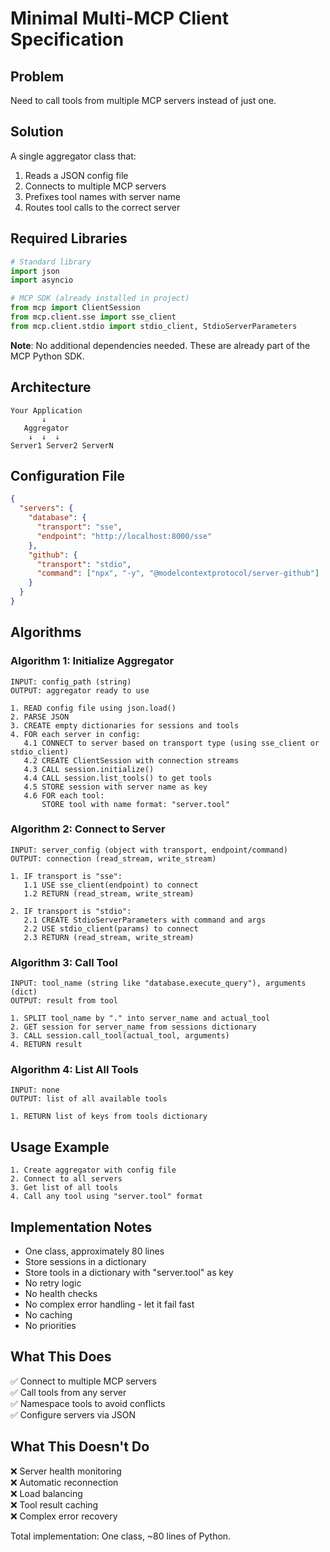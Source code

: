 # Minimal Multi-MCP Client Specification

## Problem
Need to call tools from multiple MCP servers instead of just one.

## Solution
A single aggregator class that:
1. Reads a JSON config file
2. Connects to multiple MCP servers
3. Prefixes tool names with server name
4. Routes tool calls to the correct server

## Required Libraries

```python
# Standard library
import json
import asyncio

# MCP SDK (already installed in project)
from mcp import ClientSession
from mcp.client.sse import sse_client
from mcp.client.stdio import stdio_client, StdioServerParameters
```

**Note**: No additional dependencies needed. These are already part of the MCP Python SDK.

## Architecture

```
Your Application
       ↓
   Aggregator
    ↓  ↓  ↓
Server1 Server2 ServerN
```

## Configuration File

```json
{
  "servers": {
    "database": {
      "transport": "sse",
      "endpoint": "http://localhost:8000/sse"
    },
    "github": {
      "transport": "stdio",
      "command": ["npx", "-y", "@modelcontextprotocol/server-github"]
    }
  }
}
```

## Algorithms

### Algorithm 1: Initialize Aggregator

```
INPUT: config_path (string)
OUTPUT: aggregator ready to use

1. READ config file using json.load()
2. PARSE JSON
3. CREATE empty dictionaries for sessions and tools
4. FOR each server in config:
   4.1 CONNECT to server based on transport type (using sse_client or stdio_client)
   4.2 CREATE ClientSession with connection streams
   4.3 CALL session.initialize()
   4.4 CALL session.list_tools() to get tools
   4.5 STORE session with server name as key
   4.6 FOR each tool:
       STORE tool with name format: "server.tool"
```

### Algorithm 2: Connect to Server

```
INPUT: server_config (object with transport, endpoint/command)
OUTPUT: connection (read_stream, write_stream)

1. IF transport is "sse":
   1.1 USE sse_client(endpoint) to connect
   1.2 RETURN (read_stream, write_stream)
   
2. IF transport is "stdio":
   2.1 CREATE StdioServerParameters with command and args
   2.2 USE stdio_client(params) to connect
   2.3 RETURN (read_stream, write_stream)
```

### Algorithm 3: Call Tool

```
INPUT: tool_name (string like "database.execute_query"), arguments (dict)
OUTPUT: result from tool

1. SPLIT tool_name by "." into server_name and actual_tool
2. GET session for server_name from sessions dictionary
3. CALL session.call_tool(actual_tool, arguments)
4. RETURN result
```

### Algorithm 4: List All Tools

```
INPUT: none
OUTPUT: list of all available tools

1. RETURN list of keys from tools dictionary
```

## Usage Example

```
1. Create aggregator with config file
2. Connect to all servers
3. Get list of all tools
4. Call any tool using "server.tool" format
```

## Implementation Notes

- One class, approximately 80 lines
- Store sessions in a dictionary
- Store tools in a dictionary with "server.tool" as key
- No retry logic
- No health checks
- No complex error handling - let it fail fast
- No caching
- No priorities

## What This Does

✅ Connect to multiple MCP servers  
✅ Call tools from any server  
✅ Namespace tools to avoid conflicts  
✅ Configure servers via JSON  

## What This Doesn't Do

❌ Server health monitoring  
❌ Automatic reconnection  
❌ Load balancing  
❌ Tool result caching  
❌ Complex error recovery  

Total implementation: One class, ~80 lines of Python.